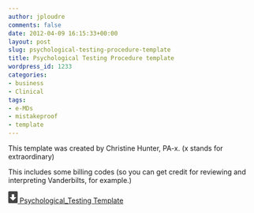 ```yaml
---
author: jploudre
comments: false
date: 2012-04-09 16:15:33+00:00
layout: post
slug: psychological-testing-procedure-template
title: Psychological Testing Procedure template
wordpress_id: 1233
categories:
- business
- Clinical
tags:
- e-MDs
- mistakeproof
- template
---
```


This template was created by Christine Hunter, PA-x. (x stands for extraordinary)

This includes some billing codes (so you can get credit for reviewing and interpreting Vanderbilts, for example.)

[![](/files/2011/01/57-download.png) Psychological_Testing Template](/files/2012/04/Psychological_Testing.zip)
